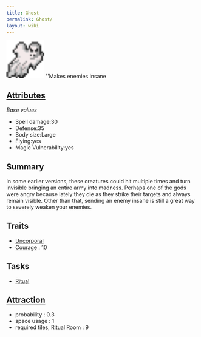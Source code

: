 ```yaml
---
title: Ghost
permalink: Ghost/
layout: wiki
---
```


<img src="ghost.png" title="fig:ghost.png" alt="ghost.png" width="100" />
''Makes enemies insane

[Attributes](Attributes "wikilink")
-------------------------------------

*Base values*

-   Spell damage:30
-   Defense:35
-   Body size:Large
-   Flying:yes
-   Magic Vulnerability:yes

Summary
-------

In some earlier versions, these creatures could hit multiple times and
turn invisible bringing an entire army into madness. Perhaps one of the
gods were angry because lately they die as they strike their targets and
always remain visible. Other than that, sending an enemy insane is still
a great way to severely weaken your enemies.

Traits
------

-   [Uncorporal](Uncorporal "wikilink")
-   [Courage](Courage "wikilink") : 10

Tasks
-----

-   [Ritual](Ritual_Room "wikilink")

[Attraction](Immigration "wikilink")
-------------------------------------

-   probability : 0.3
-   space usage : 1
-   required tiles, Ritual Room : 9

